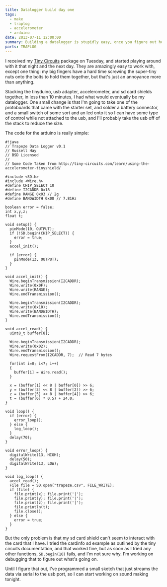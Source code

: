 ```yaml
---
title: Datalogger build day one
tags:
  - make
  - traplog
  - accelerometer
  - arduino
date: 2013-07-11 12:00:00
summary: Building a datalogger is stupidly easy, once you figure out how to get the SD card working
parts: TRAPLOG
---
```


I received my [Tiny Circuits](http://tiny-circuits.com) package on Tuesday, and started playing around with it that night and the next day. They are amazingly easy to work with, except one thing: my big fingers have a hard time screwing the super-tiny nuts onto the bolts to hold them together, but that's just an annoyance more than anything.

Stacking the tinyduino, usb adapter, accelerometer, and sd card shields together, in less than 10 minutes, I had what would eventually be my datalogger. One small change is that I'm going to take one of the protoboards that came with the starter set, and solder a battery connector, and a small switch of some sort and an led onto it so I can have some type of control while not attached to the usb, and I'll probably take the usb off of the stack to reduce the size.

The code for the arduino is really simple:

    #!java
    // Trapeze Data Logger v0.1
    // Russell Hay
    // BSD Licensed
    //
    // Some Code Taken from http://tiny-circuits.com/learn/using-the-accelerometer-tinyshield/

    #include <SD.h>
    #include <Wire.h>
    #define CHIP_SELECT 10
    #define I2CADDR 0x18
    #define RANGE 0x03 // 2g
    #define BANDWIDTH 0x08 // 7.81Hz

    boolean error = false;
    int x,y,z;
    float t;

    void setup() {
      pinMode(10, OUTPUT);
      if (!SD.begin(CHIP_SELECT)) {
        error = true;
      }
      accel_init();

      if (error) {
        pinMode(13, OUTPUT);
      }
    }

    void accel_init() {
      Wire.beginTransmission(I2CADDR);
      Wire.write(0x0F);
      Wire.write(RANGE);
      Wire.endTransmission();

      Wire.beginTransmission(I2CADDR);
      Wire.write(0x10);
      Wire.write(BANDWIDTH);
      Wire.endTransmission();
    }

    void accel_read() {
      uint8_t buffer[8];

      Wire.beginTransmission(I2CADDR);
      Wire.write(0x02);
      Wire.endTransmission();
      Wire.requestFrom(I2CADDR, 7);  // Read 7 bytes

      for(int i=0; i<7; i++)
      {
        buffer[i] = Wire.read();
      }

      x = (buffer[1] << 8 | buffer[0]) >> 6;
      y = (buffer[3] << 8 | buffer[2]) >> 6;
      z = (buffer[5] << 8 | buffer[4]) >> 6;
      t = (buffer[6] * 0.5) + 24.0;
    }

    void loop() {
      if (error) {
        error_loop();
      } else {
        log_loop();
      }
      delay(70);
    }

    void error_loop() {
      digitalWrite(13, HIGH);
      delay(50);
      digitalWrite(13, LOW);
    }

    void log_loop() {
      accel_read();
      File file = SD.open("trapeze.csv", FILE_WRITE);
      if (file) {
        file.print(x); file.print('|');
        file.print(y); file.print('|');
        file.print(z); file.print('|');
        file.println(t);
        file.close();
      } else {
        error = true;
      }
    }

But the only problem is that my sd card shield can't seem to interact with the card that I have. I tried the cardinfo sd example as outlined by the tiny circuits documentation, and that worked fine, but as soon as I tried any other functions, `SD.begin(10)` fails, and I'm not sure why. I'm working on debugging that to figure out what's going on.

Until I figure that out, I've programmed a small sketch that just streams the data via serial to the usb port, so I can start working on sound making tonight.
